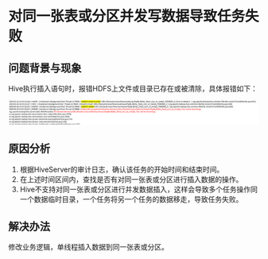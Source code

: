 # 对同一张表或分区并发写数据导致任务失败<a name="mrs_03_0191"></a>

## 问题背景与现象<a name="zh-cn_topic_0167276002_section1511554917485"></a>

Hive执行插入语句时，报错HDFS上文件或目录已存在或被清除，具体报错如下：

![](figures/zh-cn_image_0264281699.png)

## 原因分析<a name="zh-cn_topic_0167276002_section1712535035913"></a>

1.  根据HiveServer的审计日志，确认该任务的开始时间和结束时间。
2.  在上述时间区间内，查找是否有对同一张表或分区进行插入数据的操作。
3.  Hive不支持对同一张表或分区进行并发数据插入，这样会导致多个任务操作同一个数据临时目录，一个任务将另一个任务的数据移走，导致任务失败。

## 解决办法<a name="zh-cn_topic_0167276002_section78323421615"></a>

修改业务逻辑，单线程插入数据到同一张表或分区。

